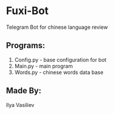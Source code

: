 # Fuxi-Bot

Telegram Bot for chinese language review

## Programs: 
1) Config.py - base configuration for bot
2) Main.py - main program
3) Words.py - chinese words data base

## Made By: 
Ilya Vasiliev

